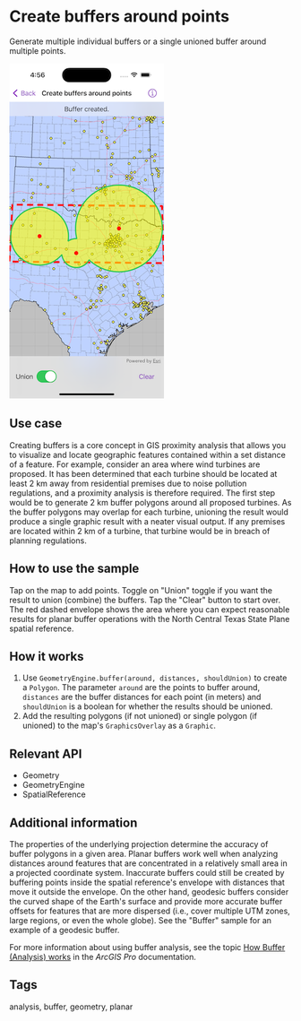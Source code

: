# Create buffers around points

Generate multiple individual buffers or a single unioned buffer around multiple points.

![Image of create buffers around points](create-buffers-around-points.png)

## Use case

Creating buffers is a core concept in GIS proximity analysis that allows you to visualize and locate geographic features contained within a set distance of a feature. For example, consider an area where wind turbines are proposed. It has been determined that each turbine should be located at least 2 km away from residential premises due to noise pollution regulations, and a proximity analysis is therefore required. The first step would be to generate 2 km buffer polygons around all proposed turbines. As the buffer polygons may overlap for each turbine, unioning the result would produce a single graphic result with a neater visual output. If any premises are located within 2 km of a turbine, that turbine would be in breach of planning regulations.

## How to use the sample

Tap on the map to add points. Toggle on "Union" toggle if you want the result to union (combine) the buffers. Tap the "Clear" button to start over. The red dashed envelope shows the area where you can expect reasonable results for planar buffer operations with the North Central Texas State Plane spatial reference.

## How it works

1. Use `GeometryEngine.buffer(around, distances, shouldUnion)` to create a `Polygon`. The parameter `around` are the points to buffer around, `distances` are the buffer distances for each point (in meters) and `shouldUnion` is a boolean for whether the results should be unioned.
2. Add the resulting polygons (if not unioned) or single polygon (if unioned) to the map's `GraphicsOverlay` as a `Graphic`.

## Relevant API

* Geometry
* GeometryEngine
* SpatialReference

## Additional information

The properties of the underlying projection determine the accuracy of buffer polygons in a given area. Planar buffers work well when analyzing distances around features that are concentrated in a relatively small area in a projected coordinate system. Inaccurate buffers could still be created by buffering points inside the spatial reference's envelope with distances that move it outside the envelope. On the other hand, geodesic buffers consider the curved shape of the Earth's surface and provide more accurate buffer offsets for features that are more dispersed (i.e., cover multiple UTM zones, large regions, or even the whole globe). See the "Buffer" sample for an example of a geodesic buffer.

For more information about using buffer analysis, see the topic [How Buffer (Analysis) works](https://pro.arcgis.com/en/pro-app/tool-reference/analysis/how-buffer-analysis-works.htm) in the *ArcGIS Pro* documentation.

## Tags

analysis, buffer, geometry, planar
